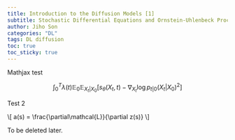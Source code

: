 ```yaml
---
title: Introduction to the Diffusion Models [1]
subtitle: Stochastic Differential Equations and Ornstein-Uhlenbeck Process
author: Jiho Son
categories: "DL"
tags: DL diffusion
toc: true
toc_sticky: true
---
```


Mathjax test

$$ \int_{0}^{T}\lambda(t)\mathbb{E}_{0}\mathbb{E}_{X_{t}|X_{0}}\left[s_{\theta}(X_{t},t)-\nabla_{X_{t}}\log p_{t|0}(X_{t}|X_{0})^{2}\right] $$

Test 2

\\[ a(s) = \frac{\partial\mathcal{L}}{\partial z(s)} \\]

To be deleted later.